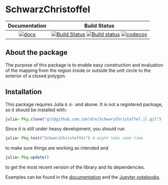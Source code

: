 # SchwarzChristoffel

| Documentation | Build Status |
|:---:|:---:|
| [![docs](https://img.shields.io/badge/docs-latest-blue.svg)](https://github.com/jdeldre/SchwarzChristoffel.jl) | [![Build Status](https://img.shields.io/travis/jdeldre/SchwarzChristoffel.jl/master.svg?label=linux)](https://travis-ci.org/jdeldre/SchwarzChristoffel.jl) [![Build status](https://img.shields.io/appveyor/ci/jdeldre/SchwarzChristoffel-jl/master.svg?label=windows)](https://ci.appveyor.com/project/jdeldre/schwarzchristoffel-jl/branch/master) [![codecov](https://codecov.io/gh/jdeldre/SchwarzChristoffel.jl/branch/master/graph/badge.svg)](https://codecov.io/gh/jdeldre/SchwarzChristoffel.jl) |

## About the package

The purpose of this package is to enable easy construction and evaluation of the mapping from the region inside or outside the unit circle to the exterior of a closed polygon.

## Installation

This package requires Julia `0.6-` and above.
It is not a registered package, so it should be installed with:
```julia
julia> Pkg.clone("git@github.com:jdeldre/SchwarzChristoffel.jl.git")
```
Since it is still under heavy development, you should run
```julia
julia> Pkg.test("SchwarzChristoffel") # might take some time
```
to make sure things are working as intended and
```julia
julia> Pkg.update()
```
to get the most recent version of the library and its dependencies.

Examples can be found in the [documentation](https://darwindarak.github.io/PotentialFlow.jl) and the [Jupyter notebooks](https://github.com/darwindarak/PotentialFlow.jl/tree/master/examples).

